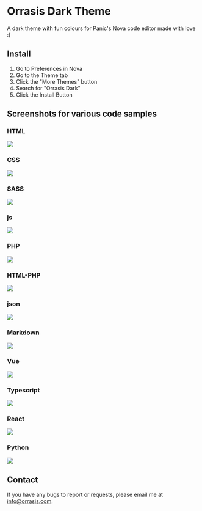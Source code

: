 # Orrasis Dark Theme
A dark theme with fun colours for Panic's Nova code editor made with love :)

## Install

1. Go to Preferences in Nova
2. Go to the Theme tab
3. Click the "More Themes" button
4. Search for "Orrasis Dark"
5. Click the Install Button

## Screenshots for various code samples

### HTML
![](https://www.orrasis.com/img/orrasis-dark-theme/html.jpg)

### CSS
![](https://www.orrasis.com/img/orrasis-dark-theme/css.jpg)

### SASS
![](https://www.orrasis.com/img/orrasis-dark-theme/sass.jpg)

### js
![](https://www.orrasis.com/img/orrasis-dark-theme/js.jpg)

### PHP
![](https://www.orrasis.com/img/orrasis-dark-theme/php.jpg)

### HTML-PHP
![](https://www.orrasis.com/img/orrasis-dark-theme/html-php.jpg)

### json
![](https://www.orrasis.com/img/orrasis-dark-theme/json.jpg)

### Markdown
![](https://www.orrasis.com/img/orrasis-dark-theme/markdown.jpg)

### Vue
![](https://www.orrasis.com/img/orrasis-dark-theme/vue.jpg)

### Typescript
![](https://www.orrasis.com/img/orrasis-dark-theme/typescript.jpg)

### React
![](https://www.orrasis.com/img/orrasis-dark-theme/react.jpg)

### Python
![](https://www.orrasis.com/img/orrasis-dark-theme/python.jpg)

## Contact

If you have any bugs to report or requests, please email me at info@orrasis.com.
